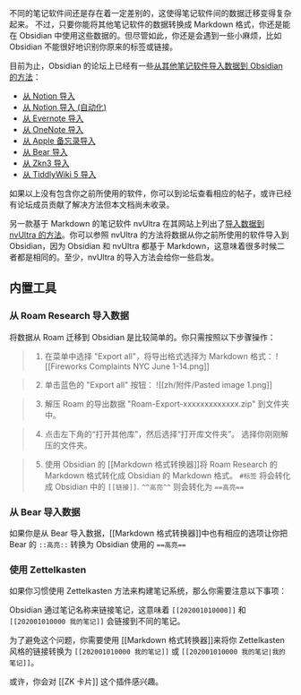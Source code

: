 不同的笔记软件间还是存在着一定差别的，这使得笔记软件间的数据迁移变得复杂起来。
不过，只要你能将其他笔记软件的数据转换成 Markdown 格式，你还是能在 Obsidian 中使用这些数据的。但尽管如此，你还是会遇到一些小麻烦，比如 Obsidian 不能很好地识别你原来的标签或链接。

目前为止，Obsidian 的论坛上已经有一些[从其他笔记软件导入数据到 Obsidian 的方法](https://forum.obsidian.md/t/meta-post-migration-workflows/768)：

- [从 Notion 导入](https://forum.obsidian.md/t/import-from-notion/636)
- [从 Notion 导入 (自动化)](https://forum.obsidian.md/t/notion-2-obsidian-migration-instructions/2728)
- [从 Evernote 导入](https://forum.obsidian.md/t/import-from-evernote/108)
- [从 OneNote 导入](https://forum.obsidian.md/t/new-tool-for-migration-from-onenote-updated-and-improved-version/3055)
- [从 Apple 备忘录导入](https://forum.obsidian.md/t/migrate-from-apple-notes-to-obsidian/732)
- [从 Bear 导入](https://forum.obsidian.md/t/import-from-bear-app/2284)
- [从 Zkn3 导入](https://forum.obsidian.md/t/migrating-from-zkn3-to-obsidian-without-losing-your-tags-and-internal-links-documentation/7457)
- [从 TiddlyWiki 5 导入](https://forum.obsidian.md/t/migrate-from-tiddlywiki-5-to-obsidian/731)

如果以上没有包含你之前所使用的软件，你可以到论坛查看相应的帖子，或许已经有论坛成员贡献了解决方法但本文档尚未收录。

另一款基于 Markdown 的笔记软件 nvUltra 在其网站上列出了[导入数据到 nvUltra 的方法](https://nvultra.com/help/importing)。你可以参照 nvUltra 的方法将数据从你之前所使用的软件导入到 Obsidian，因为 Obsidian 和 nvUltra 都基于 Markdown，这意味着很多时候二者都是相同的。至少，nvUltra 的导入方法会给你一些启发。

## 内置工具

### 从 Roam Research 导入数据

将数据从 Roam 迁移到 Obsidian 是比较简单的。你只需按照以下步骤操作：

> 1. 在菜单中选择 "Export all"，将导出格式选择为 Markdown 格式：
> ![[Fireworks Complaints NYC June 1-14.png]]

> 2. 单击蓝色的 "Export all" 按钮：
> ![[zh/附件/Pasted image 1.png]]

> 3. 解压 Roam 的导出数据 "Roam-Export-xxxxxxxxxxxxx.zip" 到文件夹中。

> 4. 点击左下角的“打开其他库”，然后选择“打开库文件夹”。
> 选择你刚刚解压的文件夹。

> 5. 使用 Obsidian 的 [[Markdown 格式转换器]]将 Roam Research 的 Markdown 格式转化成 Obsidian 的 Markdown 格式。
>  `#标签` 将会转化成 Obsidian 中的 `[[链接]]`.
>  `^^高亮^^` 则会转化为 `==高亮==`

### 从 Bear 导入数据

如果你是从 Bear 导入数据，[[Markdown 格式转换器]]中也有相应的选项让你把 Bear 的 `::高亮::` 转换为 Obsidian 使用的 `==高亮==`

### 使用 Zettelkasten

如果你习惯使用 Zettelkasten 方法来构建笔记系统，那么你需要注意以下事项：

Obsidian 通过笔记名称来链接笔记，这意味着 `[[202001010000]]` 和 `[[202001010000 我的笔记]]` 会链接到不同的笔记。

为了避免这个问题，你需要使用 [[Markdown 格式转换器]]来将你 Zettelkasten 风格的链接转换为 `[[202001010000 我的笔记]]` 或 `[[202001010000 我的笔记|我的笔记]]`。

或许，你会对 [[ZK 卡片]] 这个插件感兴趣。